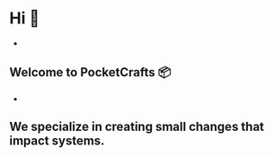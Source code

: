 #  Hi 👋

-

## Welcome to PocketCrafts 📦

-

## We specialize in creating small changes that impact systems.
